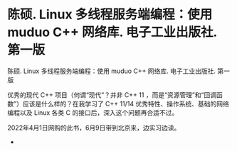 # 陈硕. Linux 多线程服务端编程：使用 muduo C++ 网络库. 电子工业出版社. 第一版

陈硕. Linux 多线程服务端编程：使用 muduo C++ 网络库. 电子工业出版社. 第一版

优秀的现代 C++ 项目（何谓“现代”？并非 C++ 11 ，而是“资源管理”和“回调函数”）应该是什么样的？在我学习了 C++ 11/14 优秀特性、操作系统、基础的网络编程以及 Linux 各类 C 的接口后，深入这个问题再合适不过。

2022年4月1日网购的此书，6月9日带到北京来，边实习边读。

<!-- @import "[TOC]" {cmd="toc" depthFrom=3 depthTo=6 orderedList=false} -->

<!-- code_chunk_output -->

- [](#)

<!-- /code_chunk_output -->

### 
